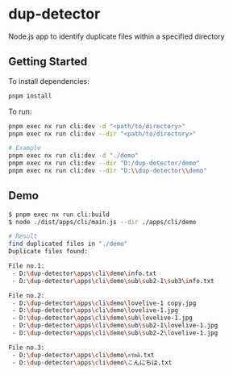 # dup-detector

Node.js app to identify duplicate files within a specified directory

## Getting Started

To install dependencies:

```bash
pnpm install
```

To run:

```bash
pnpm exec nx run cli:dev -d "<path/to/directory>"
pnpm exec nx run cli:dev --dir "<path/to/directory>"

# Example
pnpm exec nx run cli:dev -d "./demo"
pnpm exec nx run cli:dev --dir "D:/dup-detector/demo"
pnpm exec nx run cli:dev --dir "D:\\dup-detector\\demo"
```

## Demo

```bash
$ pnpm exec nx run cli:build
$ node ./dist/apps/cli/main.js --dir ./apps/cli/demo

# Result
find duplicated files in "./demo"
Duplicate files found:

File no.1:
 - D:\dup-detector\apps\cli\demo\info.txt
 - D:\dup-detector\apps\cli\demo\sub\sub2-1\sub3\info.txt

File no.2:
 - D:\dup-detector\apps\cli\demo\lovelive-1 copy.jpg
 - D:\dup-detector\apps\cli\demo\lovelive-1.jpg
 - D:\dup-detector\apps\cli\demo\sub\lovelive-1.jpg
 - D:\dup-detector\apps\cli\demo\sub\sub2-1\lovelive-1.jpg
 - D:\dup-detector\apps\cli\demo\sub\sub2-2\lovelive-1.jpg

File no.3:
 - D:\dup-detector\apps\cli\demo\สวัสดี.txt
 - D:\dup-detector\apps\cli\demo\こんにちは.txt
```
